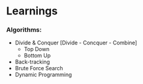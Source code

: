 # Learnings

### Algorithms:
- Divide & Conquer [Divide - Concquer - Combine]
  - Top Down
  - Bottom Up
- Back-tracking
- Brute Force Search
- Dynamic Programming 
